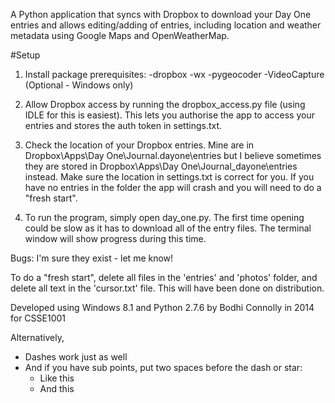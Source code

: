 A Python application that syncs with Dropbox to download your Day One entries and allows editing/adding of entries, including location and weather metadata using Google Maps and OpenWeatherMap.

#Setup
1. Install package prerequisites: 
-dropbox
-wx
-pygeocoder
-VideoCapture (Optional - Windows only)
2. Allow Dropbox access by running the dropbox_access.py file (using IDLE for this is easiest). This lets you authorise the app to access your entries and stores the auth token in settings.txt. 

3. Check the location of your Dropbox entries. Mine are in Dropbox\Apps\Day One\Journal.dayone\entries but I believe sometimes they are stored in Dropbox\Apps\Day One\Journal_dayone\entries instead. 
Make sure the location in settings.txt is correct for you. If you have no entries in the folder the app will crash and you will need to do a "fresh start".

4. To run the program, simply open day_one.py. The first time opening could be slow as it has to download all of the entry files. The terminal window will show progress during this time.

Bugs: I'm sure they exist - let me know!

To do a "fresh start", delete all files in the 'entries' 
and 'photos' folder, and delete all text in the 'cursor.txt' 
file. This will have been done on distribution.

Developed using Windows 8.1 and Python 2.7.6
by Bodhi Connolly in 2014 for CSSE1001

Alternatively,

- Dashes work just as well
- And if you have sub points, put two spaces before the dash or star:
  - Like this
  - And this